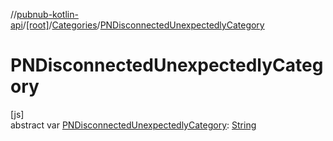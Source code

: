 //[pubnub-kotlin-api](../../../index.md)/[[root]](../index.md)/[Categories](index.md)/[PNDisconnectedUnexpectedlyCategory](-p-n-disconnected-unexpectedly-category.md)

# PNDisconnectedUnexpectedlyCategory

[js]\
abstract var [PNDisconnectedUnexpectedlyCategory](-p-n-disconnected-unexpectedly-category.md): [String](https://kotlinlang.org/api/latest/jvm/stdlib/kotlin/-string/index.html)
